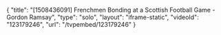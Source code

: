 {
    "title": "[1508436091] Frenchmen Bonding at a Scottish Football Game - Gordon Ramsay",
    "type": "solo",
    "layout": "iframe-static",
    "videoId": "123179246",
    "url": "\/tvpembed\/123179246"
}